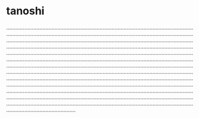 # tanoshi

..........................................................................................................................................................................................................................................................................................................................................................................................................................................................................................................................................................................................................................................................................................................................................................................................................................................................................................................................................................................................................................................................................................................................................................................................................................................................................................................................................................................................................................................................................................................................................................................................................................................................................................................................